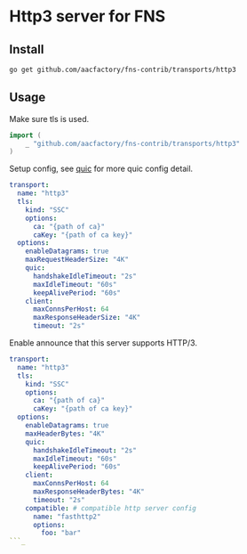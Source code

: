 # Http3 server for FNS

## Install
```bash
go get github.com/aacfactory/fns-contrib/transports/http3
```

## Usage
Make sure tls is used.

```go
import (
    _ "github.com/aacfactory/fns-contrib/transports/http3"
)
```

Setup config, see [quic](https://github.com/quic-go/quic-go) for more quic config detail. 

```yaml
transport:
  name: "http3"
  tls:
    kind: "SSC"
    options:
      ca: "{path of ca}"
      caKey: "{path of ca key}"
  options:
    enableDatagrams: true
    maxRequestHeaderSize: "4K"
    quic:
      handshakeIdleTimeout: "2s"
      maxIdleTimeout: "60s"
      keepAlivePeriod: "60s"
    client:
      maxConnsPerHost: 64
      maxResponseHeaderSize: "4K"
      timeout: "2s"
```

Enable announce that this server supports HTTP/3.

```yaml
transport:
  name: "http3"
  tls:
    kind: "SSC"
    options:
      ca: "{path of ca}"
      caKey: "{path of ca key}"
  options:
    enableDatagrams: true
    maxHeaderBytes: "4K"
    quic:
      handshakeIdleTimeout: "2s"
      maxIdleTimeout: "60s"
      keepAlivePeriod: "60s"
    client:
      maxConnsPerHost: 64
      maxResponseHeaderBytes: "4K"
      timeout: "2s"
    compatible: # compatible http server config
      name: "fasthttp2" 
      options:
        foo: "bar"
```_

